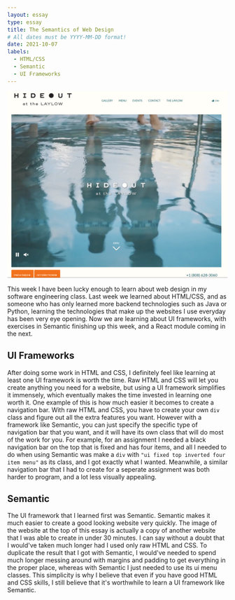 ```yaml
---
layout: essay
type: essay
title: The Semantics of Web Design
# All dates must be YYYY-MM-DD format!
date: 2021-10-07
labels:
  - HTML/CSS
  - Semantic
  - UI Frameworks
---
```


<img class="ui medium left floated image" src="../images/semantic.png">

This week I have been lucky enough to learn about web design in my software engineering class. Last week we learned about HTML/CSS, and as someone who has only learned more backend technologies such as Java or Python, learning the technologies that make up the websites I use everyday has been very eye opening. Now we are learning about UI frameworks, with exercises in Semantic finishing up this week, and a React module coming in the next.
<br>

## UI Frameworks
After doing some work in HTML and CSS, I definitely feel like learning at least one UI framework is worth the time. Raw HTML and CSS will let you create anything you need for a website, but using a UI framework simplifies it immensely, which eventually makes the time invested in learning one worth it. One example of this is how much easier it becomes to create a navigation bar. With raw HTML and CSS, you have to create your own ```div``` class and figure out all the extra features you want. However with a framework like Semantic, you can just specify the specific type of navigation bar that you want, and it will have its own class that will do most of the work for you. For example, for an assignment I needed a black navigation bar on the top that is fixed and has four items, and all I needed to do when using Semantic was make a ```div``` with ```"ui fixed top inverted four item menu"``` as its class, and I got exactly what I wanted. Meanwhile, a similar navigation bar that I had to create for a seperate assignment was both harder to program, and a lot less visually appealing.

## Semantic
The UI framework that I learned first was Semantic. Semantic makes it much easier to create a good looking website very quickly. The image of the website at the top of this essay is actually a copy of another website that I was able to create in under 30 minutes. I can say without a doubt that I would've taken much longer had I used only raw HTML and CSS. To duplicate the result that I got with Semantic, I would've needed to spend much longer messing around with margins and padding to get everything in the proper place, whereas with Semantic I just needed to use its ui menu classes. This simplicity is why I believe that even if you have good HTML and CSS skills, I still believe that it's worthwhile to learn a UI framework like Semantic.
